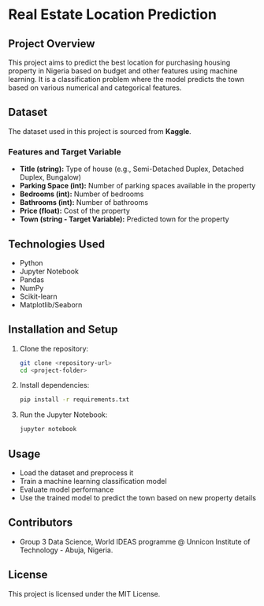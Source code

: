 # Real Estate Location Prediction

## Project Overview
This project aims to predict the best location for purchasing housing property in Nigeria based on budget and other features using machine learning. It is a classification problem where the model predicts the town based on various numerical and categorical features.

## Dataset
The dataset used in this project is sourced from **Kaggle**.

### Features and Target Variable
- **Title (string):** Type of house (e.g., Semi-Detached Duplex, Detached Duplex, Bungalow)
- **Parking Space (int):** Number of parking spaces available in the property
- **Bedrooms (int):** Number of bedrooms
- **Bathrooms (int):** Number of bathrooms
- **Price (float):** Cost of the property
- **Town (string - Target Variable):** Predicted town for the property

## Technologies Used
- Python
- Jupyter Notebook
- Pandas
- NumPy
- Scikit-learn
- Matplotlib/Seaborn

## Installation and Setup
1. Clone the repository:
   ```sh
   git clone <repository-url>
   cd <project-folder>
   ```
2. Install dependencies:
   ```sh
   pip install -r requirements.txt
   ```
3. Run the Jupyter Notebook:
   ```sh
   jupyter notebook
   ```

## Usage
- Load the dataset and preprocess it
- Train a machine learning classification model
- Evaluate model performance
- Use the trained model to predict the town based on new property details

## Contributors
- Group 3 Data Science, World IDEAS programme @ Unnicon Institute of Technology - Abuja, Nigeria.

## License
This project is licensed under the MIT License.

